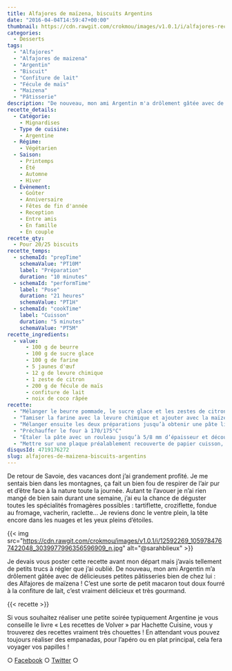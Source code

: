 ```yaml
---
title: Alfajores de maïzena, biscuits Argentins
date: "2016-04-04T14:59:47+00:00"
thumbnail: https://cdn.rawgit.com/crokmou/images/v1.0.1/i/alfajores-recette-crokmou-blog-culinaire.jpg
categories:
  - Desserts
tags:
  - "Alfajores"
  - "Alfajores de maizena"
  - "Argentin"
  - "Biscuit"
  - "Confiture de lait"
  - "Fécule de maïs"
  - "Maizena"
  - "Pâtisserie"
description: "De nouveau, mon ami Argentin m'a drôlement gâtée avec de délicieuses petites pâtisseries bien de chez lui : des Alfajores de maïzena !"
recette_details:
  - Catégorie:
    - Mignardises
  - Type de cuisine:
    - Argentine
  - Régime:
    - Végétarien
  - Saison:
    - Printemps
    - Été
    - Automne
    - Hiver
  - Évènement:
    - Goûter
    - Anniversaire
    - Fêtes de fin d'année
    - Reception
    - Entre amis
    - En famille
    - En couple
recette_qty:
  - Pour 20/25 biscuits
recette_temps:
  - schemaId: "prepTime"
    schemaValue: "PT10M"
    label: "Préparation"
    duration: "10 minutes"
  - schemaId: "performTime"
    label: "Pose"
    duration: "21 heures"
    schemaValue: "PT1H"
  - schemaId: "cookTime"
    label: "Cuisson"
    duration: "5 minutes"
    schemaValue: "PT5M"
recette_ingredients:
  - value:
      - 100 g de beurre
      - 100 g de sucre glace
      - 100 g de farine
      - 5 jaunes d'œuf
      - 12 g de levure chimique
      - 1 zeste de citron
      - 200 g de fécule de maïs
      - confiture de lait
      - noix de coco râpée
recette:
  - "Mélanger le beurre pommade, le sucre glace et les zestes de citron. Incorporer ensuite les jaunes un à un jusqu’à obtenir un mélange homogène"
  - "Tamiser la farine avec la levure chimique et ajouter avec la maïzena"
  - "Mélanger ensuite les deux préparations jusqu’à obtenir une pâte lisse et homogène, filmer puis laisser reposer au frigo pendant une heure environ pour que la pâte durcisse un peu"
  - "Préchauffer le four à 170/175°C"
  - "Étaler la pâte avec un rouleau jusqu’à 5/8 mm d’épaisseur et découper avec un emporte pièces rond de 4 cm de diamètre"
  - "Mettre sur une plaque préalablement recouverte de papier cuisson, écarter légèrement les ronds de pâte et faire cuire environ 5 minutes sans coloration."
disqusId: 4719176272
slug: alfajores-de-maizena-biscuits-argentins
---
```


De retour de Savoie, des vacances dont j’ai grandement profité. Je me sentais bien dans les montagnes, ça fait un bien fou de respirer de l’air pur et d’être face à la nature toute la journée. Autant te l’avouer je n’ai rien mangé de bien sain durant une semaine, j’ai eu la chance de déguster toutes les spécialités fromagères possibles : tartiflette, croziflette, fondue au fromage, vacherin, raclette… Je reviens donc le ventre plein, la tête encore dans les nuages et les yeux pleins d’étoiles.

{{< img src="https://cdn.rawgit.com/crokmou/images/v1.0.1/i/12592269_1059784767422048_3039977996356596909_n.jpg" alt="@sarahblieux" >}}

Je devais vous poster cette recette avant mon départ mais j’avais tellement de petits trucs à régler que j’ai oublié. De nouveau, mon ami Argentin m’a drôlement gâtée avec de délicieuses petites pâtisseries bien de chez lui : des Alfajores de maïzena ! C’est une sorte de petit macaron tout doux fourré à la confiture de lait, c’est vraiment délicieux et très gourmand.

{{< recette >}}

Si vous souhaitez réaliser une petite soirée typiquement Argentine je vous conseille le livre « Les recettes de Volver » par Hachette Cuisine, vous y trouverez des recettes vraiment très chouettes ! En attendant vous pouvez toujours réaliser des empanadas, pour l’apéro ou en plat principal, cela fera voyager vos papilles !

○ [Facebook](https://www.facebook.com/crokmou.blog) ○ [Twitter](https://twitter.com/Crokmou) ○
